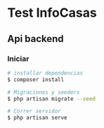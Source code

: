 # Test InfoCasas

## Api backend


### Iniciar

```bash
# installar dependencias
$ composer install

# Migraciones y seeders
$ php artisan migrate --seed

# Correr servidor
$ php artisan serve

```